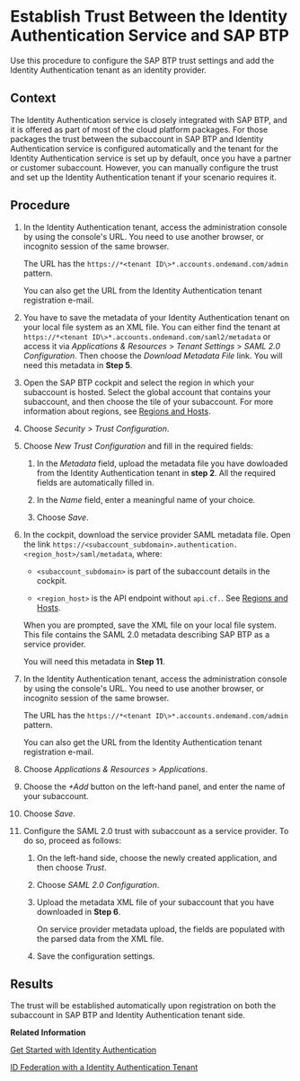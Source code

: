 <!-- loioffa48684a72d41d4a95112543938d1b1 -->

# Establish Trust Between the Identity Authentication Service and SAP BTP

Use this procedure to configure the SAP BTP trust settings and add the Identity Authentication tenant as an identity provider.



<a name="loioffa48684a72d41d4a95112543938d1b1__context_ugm_vp3_d2b"/>

## Context

The Identity Authentication service is closely integrated with SAP BTP, and it is offered as part of most of the cloud platform packages. For those packages the trust between the subaccount in SAP BTP and Identity Authentication service is configured automatically and the tenant for the Identity Authentication service is set up by default, once you have a partner or customer subaccount. However, you can manually configure the trust and set up the Identity Authentication tenant if your scenario requires it.



<a name="loioffa48684a72d41d4a95112543938d1b1__steps_s32_x44_fbb"/>

## Procedure

1.  In the Identity Authentication tenant, access the administration console by using the console's URL. You need to use another browser, or incognito session of the same browser.

    The URL has the `https://*<tenant ID\>*.accounts.ondemand.com/admin` pattern.

    You can also get the URL from the Identity Authentication tenant registration e-mail.

2.  You have to save the metadata of your Identity Authentication tenant on your local file system as an XML file. You can either find the tenant at `https://*<tenant ID\>*.accounts.ondemand.com/saml2/metadata` or access it via *Applications & Resources* \> *Tenant Settings* \> *SAML 2.0 Configuration*. Then choose the *Download Metadata File* link. You will need this metadata in **Step 5**.

3.  Open the SAP BTP cockpit and select the region in which your subaccount is hosted. Select the global account that contains your subaccount, and then choose the tile of your subaccount. For more information about regions, see [Regions and Hosts](https://help.sap.com/viewer/65de2977205c403bbc107264b8eccf4b/Cloud/en-US/350356d1dc314d3199dca15bd2ab9b0e.html).

4.  Choose *Security* \> *Trust Configuration*.

5.  Choose *New Trust Configuration* and fill in the required fields:

    1.  In the *Metadata* field, upload the metadata file you have dowloaded from the Identity Authentication tenant in **step 2**. All the required fields are automatically filled in.

    2.  In the *Name* field, enter a meaningful name of your choice.

    3.  Choose *Save*.


6.  In the cockpit, download the service provider SAML metadata file. Open the link `https://<subaccount_subdomain>.authentication.<region_host>/saml/metadata`, where:

    -   `<subaccount_subdomain>` is part of the subaccount details in the cockpit.

    -   `<region_host>` is the API endpoint without `api.cf.`. See [Regions and Hosts](https://help.sap.com/viewer/65de2977205c403bbc107264b8eccf4b/Cloud/en-US/350356d1dc314d3199dca15bd2ab9b0e.html).


    When you are prompted, save the XML file on your local file system. This file contains the SAML 2.0 metadata describing SAP BTP as a service provider.

    You will need this metadata in **Step 11**.

7.  In the Identity Authentication tenant, access the administration console by using the console's URL. You need to use another browser, or incognito session of the same browser.

    The URL has the `https://*<tenant ID\>*.accounts.ondemand.com/admin` pattern.

    You can also get the URL from the Identity Authentication tenant registration e-mail.

8.  Choose *Applications & Resources* \> *Applications*.

9.  Choose the *+Add* button on the left-hand panel, and enter the name of your subaccount.

10. Choose *Save*.

11. Configure the SAML 2.0 trust with subaccount as a service provider. To do so, proceed as follows:

    1.  On the left-hand side, choose the newly created application, and then choose *Trust*.

    2.  Choose *SAML 2.0 Configuration*.

    3.  Upload the metadata XML file of your subaccount that you have downloaded in **Step 6**.

        On service provider metadata upload, the fields are populated with the parsed data from the XML file.

    4.  Save the configuration settings.





<a name="loioffa48684a72d41d4a95112543938d1b1__result_mtl_2qq_gbb"/>

## Results

The trust will be established automatically upon registration on both the subaccount in SAP BTP and Identity Authentication tenant side.

**Related Information**  


[Get Started with Identity Authentication](https://help.sap.com/viewer/6d6d63354d1242d185ab4830fc04feb1/Cloud/en-US/31af7da133874e199a7df1d42905241b.html)

[ID Federation with a Identity Authentication Tenant](https://help.sap.com/viewer/65de2977205c403bbc107264b8eccf4b/Cloud/en-US/d3df5b457d0c43fca117da0dc14e2f0d.html)

